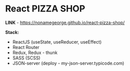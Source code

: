 # React PIZZA SHOP
**LINK** - https://nonamegeorge.github.io/react-pizza-shop/

**Stack:**

- ReactJS (useState, useReducer, useEffect)
- React Router
- Redux, Redux - thunk
- SASS (SCSS)
- JSON-server (deploy - my-json-server.typicode.com)
